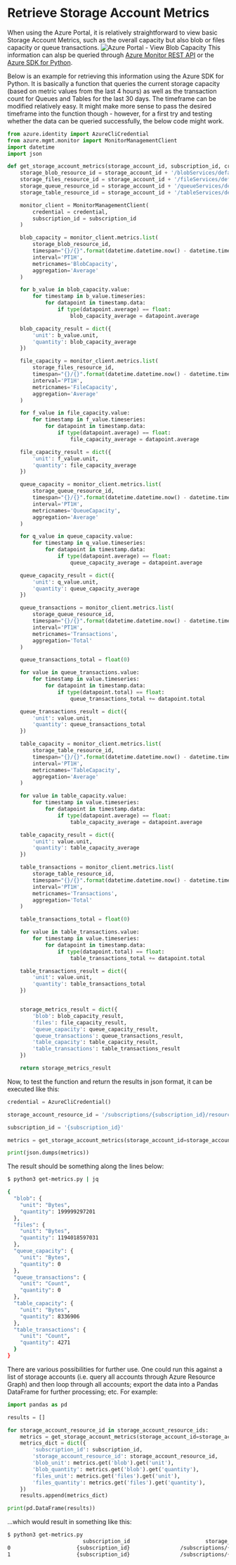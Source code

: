 # Retrieve Storage Account Metrics

When using the Azure Portal, it is relatively straightforward to view basic Storage Account Metrics, such as the overall capacity but also blob or files capacity or queue transactions.
![Azure Portal - View Blob Capacity](images/blob_capacity_image.png)
This information can alsp be queried through [Azure Monitor REST API](https://learn.microsoft.com/en-us/rest/api/monitor/metrics/list) or the [Azure SDK for Python](https://learn.microsoft.com/en-us/azure/developer/python/sdk/azure-sdk-overview).

Below is an example for retrieving this information using the Azure SDK for Python. It is basically a function that queries the current storage capacity (based on metric values from the last 4 hours) as well as the transaction count for Queues and Tables for the last 30 days. The timeframe can be modified relatively easy. It might make more sense to pass the desired timeframe into the function though - however, for a first try and testing whether the data can be queried successfully, the below code might work. 

```python
from azure.identity import AzureCliCredential
from azure.mgmt.monitor import MonitorManagementClient
import datetime
import json

def get_storage_account_metrics(storage_account_id, subscription_id, credential):
    storage_blob_resource_id = storage_account_id + '/blobServices/default'
    storage_files_resource_id = storage_account_id + '/fileServices/default'
    storage_queue_resource_id = storage_account_id + '/queueServices/default'
    storage_table_resource_id = storage_account_id + '/tableServices/default'

    monitor_client = MonitorManagementClient(
        credential = credential,
        subscription_id = subscription_id
    )

    blob_capacity = monitor_client.metrics.list(
        storage_blob_resource_id,
        timespan="{}/{}".format(datetime.datetime.now() - datetime.timedelta(hours=4), datetime.datetime.now()),
        interval='PT1H',
        metricnames='BlobCapacity',
        aggregation='Average'
    )

    for b_value in blob_capacity.value:
        for timestamp in b_value.timeseries:
            for datapoint in timestamp.data:
                if type(datapoint.average) == float:
                    blob_capacity_average = datapoint.average

    blob_capacity_result = dict({
        'unit': b_value.unit,
        'quantity': blob_capacity_average
    })

    file_capacity = monitor_client.metrics.list(
        storage_files_resource_id,
        timespan="{}/{}".format(datetime.datetime.now() - datetime.timedelta(hours=4), datetime.datetime.now()),
        interval='PT1H',
        metricnames='FileCapacity',
        aggregation='Average'
    )

    for f_value in file_capacity.value:
        for timestamp in f_value.timeseries:
            for datapoint in timestamp.data:
                if type(datapoint.average) == float:
                    file_capacity_average = datapoint.average

    file_capacity_result = dict({
        'unit': f_value.unit,
        'quantity': file_capacity_average
    })

    queue_capacity = monitor_client.metrics.list(
        storage_queue_resource_id,
        timespan="{}/{}".format(datetime.datetime.now() - datetime.timedelta(hours=4), datetime.datetime.now()),
        interval='PT1H',
        metricnames='QueueCapacity',
        aggregation='Average'
    )

    for q_value in queue_capacity.value:
        for timestamp in q_value.timeseries:
            for datapoint in timestamp.data:
                if type(datapoint.average) == float:
                    queue_capacity_average = datapoint.average

    queue_capacity_result = dict({
        'unit': q_value.unit,
        'quantity': queue_capacity_average
    })

    queue_transactions = monitor_client.metrics.list(
        storage_queue_resource_id,
        timespan="{}/{}".format(datetime.datetime.now() - datetime.timedelta(days=30), datetime.datetime.now()),
        interval='PT1H',
        metricnames='Transactions',
        aggregation='Total'
    )

    queue_transactions_total = float(0)

    for value in queue_transactions.value:
        for timestamp in value.timeseries:
            for datapoint in timestamp.data:
                if type(datapoint.total) == float:
                    queue_transactions_total += datapoint.total

    queue_transactions_result = dict({
        'unit': value.unit,
        'quantity': queue_transactions_total
    })

    table_capacity = monitor_client.metrics.list(
        storage_table_resource_id,
        timespan="{}/{}".format(datetime.datetime.now() - datetime.timedelta(hours=4), datetime.datetime.now()),
        interval='PT1H',
        metricnames='TableCapacity',
        aggregation='Average'
    )

    for value in table_capacity.value:
        for timestamp in value.timeseries:
            for datapoint in timestamp.data:
                if type(datapoint.average) == float:
                    table_capacity_average = datapoint.average

    table_capacity_result = dict({
        'unit': value.unit,
        'quantity': table_capacity_average
    })

    table_transactions = monitor_client.metrics.list(
        storage_table_resource_id,
        timespan="{}/{}".format(datetime.datetime.now() - datetime.timedelta(days=30), datetime.datetime.now()),
        interval='PT1H',
        metricnames='Transactions',
        aggregation='Total'
    )

    table_transactions_total = float(0)

    for value in table_transactions.value:
        for timestamp in value.timeseries:
            for datapoint in timestamp.data:
                if type(datapoint.total) == float:
                    table_transactions_total += datapoint.total

    table_transactions_result = dict({
        'unit': value.unit,
        'quantity': table_transactions_total
    })


    storage_metrics_result = dict({
        'blob': blob_capacity_result,
        'files': file_capacity_result,
        'queue_capacity': queue_capacity_result,
        'queue_transactions': queue_transactions_result,
        'table_capacity': table_capacity_result,
        'table_transactions': table_transactions_result
    })

    return storage_metrics_result
```

Now, to test the function and return the results in json format, it can be executed like this:

```python
credential = AzureCliCredential()

storage_account_resource_id = '/subscriptions/{subscription_id}/resourceGroups/{resource_group_name}/providers/Microsoft.Storage/storageAccounts/{storage_account_name}'

subscription_id = '{subscription_id}'

metrics = get_storage_account_metrics(storage_account_id=storage_account_resource_id, credential=credential, subscription_id=subscription_id)

print(json.dumps(metrics))
```

The result should be something along the lines below:

```bash
$ python3 get-metrics.py | jq

{
  "blob": {
    "unit": "Bytes",
    "quantity": 199999297201
  },
  "files": {
    "unit": "Bytes",
    "quantity": 1194018597031
  },
  "queue_capacity": {
    "unit": "Bytes",
    "quantity": 0
  },
  "queue_transactions": {
    "unit": "Count",
    "quantity": 0
  },
  "table_capacity": {
    "unit": "Bytes",
    "quantity": 8336906
  },
  "table_transactions": {
    "unit": "Count",
    "quantity": 4271
  }
}

```

There are various possibilities for further use. One could run this against a list of storage accounts (i.e. query all accounts through Azure Resource Graph) and then loop through all accounts; export the data into a Pandas DataFrame for further processing; etc. For example:

```python
import pandas as pd

results = []

for storage_account_resource_id in storage_account_resource_ids:
    metrics = get_storage_account_metrics(storage_account_id=storage_account_resource_id, credential=credential, subscription_id=subscription_id)
    metrics_dict = dict({
        'subscription_id': subscription_id,
        'storage_account_resource_id': storage_account_resource_id,
        'blob_unit': metrics.get('blob').get('unit'),
        'blob_quantity': metrics.get('blob').get('quantity'),
        'files_unit': metrics.get('files').get('unit'),
        'files_quantity': metrics.get('files').get('quantity'),
    })
    results.append(metrics_dict)

print(pd.DataFrame(results))
```

...which would result in something like this:

```bash
$ python3 get-metrics.py
                        subscription_id                        storage_account_resource_id blob_unit  blob_quantity files_unit  files_quantity
0                     {subscription_id}                /subscriptions/{subscription_id}...     Bytes   2.072325e+11      Bytes    1.194019e+12
1                     {subscription_id}                /subscriptions/{subscription_id}...     Bytes   3.479000e+03      Bytes    0.000000e+00
```

